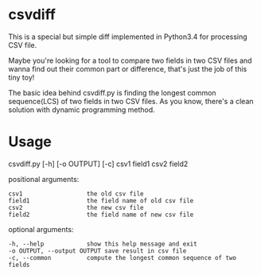 # csvdiff

This is a special but simple diff implemented in Python3.4 for processing CSV file.

Maybe you're looking for a tool to compare two fields in two CSV files and wanna find out their common part or difference, 
that's just the job of this tiny toy!

The basic idea behind csvdiff.py is finding the longest common sequence(LCS) of two fields in two CSV files. As you know, there's
a clean solution with dynamic programming method.

# Usage

csvdiff.py  [-h]  [-o OUTPUT]  [-c]  csv1  field1  csv2  field2

positional arguments:

    csv1                  the old csv file
    field1                the field name of old csv file
    csv2                  the new csv file
    field2                the field name of new csv file

optional arguments:

    -h, --help            show this help message and exit
    -o OUTPUT, --output OUTPUT save result in csv file
    -c, --common          compute the longest common sequence of two fields
